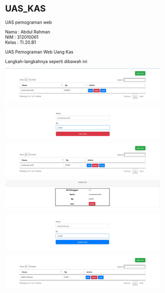 # UAS_KAS

UAS pemograman web

Nama : Abdul Rahman<br>
NIM  : 312010061<br>
Kelas : TI.20.B1<br>

UAS Pemograman Web Uang Kas

Langkah-langkahnya seperti dibawah ini

![picture](SS/1.jpg)

![picture](SS/2.jpg)

![picture](SS/3.jpg)

![picture](SS/4.jpg)

![picture](SS/5.jpg)

![picture](SS/6.jpg)


